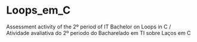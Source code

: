 # Loops_em_C
Assessment activity of the 2º period of IT Bachelor on Loops in C / Atividade avaliativa do 2º periodo do Bacharelado em TI sobre Laços em C
